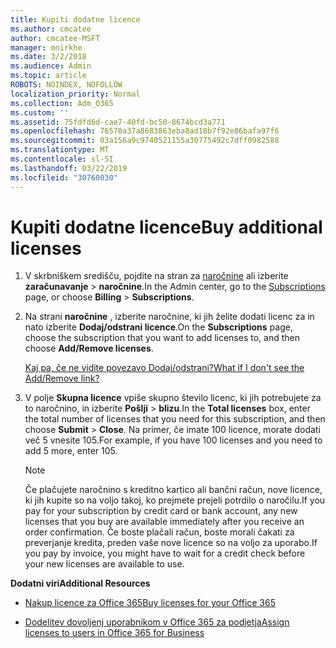 ```yaml
---
title: Kupiti dodatne licence
ms.author: cmcatee
author: cmcatee-MSFT
manager: mnirkhe
ms.date: 3/2/2018
ms.audience: Admin
ms.topic: article
ROBOTS: NOINDEX, NOFOLLOW
localization_priority: Normal
ms.collection: Adm_O365
ms.custom: ''
ms.assetid: 75fdfd6d-cae7-40fd-bc50-8674bcd3a771
ms.openlocfilehash: 76570a37a8683863eba8ad18b7f92e86bafa97f6
ms.sourcegitcommit: 03a156a9c9740521155a30775492c7dff0982588
ms.translationtype: MT
ms.contentlocale: sl-SI
ms.lasthandoff: 03/22/2019
ms.locfileid: "30760030"
---
```

# <a name="buy-additional-licenses"></a><span data-ttu-id="fe68a-102">Kupiti dodatne licence</span><span class="sxs-lookup"><span data-stu-id="fe68a-102">Buy additional licenses</span></span>

1. <span data-ttu-id="fe68a-103">V skrbniškem središču, pojdite na stran za [naročnine](https://go.microsoft.com/fwlink/p/?linkid=842054) ali izberite **zaračunavanje** \> **naročnine**.</span><span class="sxs-lookup"><span data-stu-id="fe68a-103">In the Admin center, go to the [Subscriptions](https://go.microsoft.com/fwlink/p/?linkid=842054) page, or choose **Billing** \> **Subscriptions**.</span></span>
    
2. <span data-ttu-id="fe68a-104">Na strani **naročnine** , izberite naročnine, ki jih želite dodati licenc za in nato izberite **Dodaj/odstrani licence**.</span><span class="sxs-lookup"><span data-stu-id="fe68a-104">On the **Subscriptions** page, choose the subscription that you want to add licenses to, and then choose **Add/Remove licenses**.</span></span>
    
    [<span data-ttu-id="fe68a-105">Kaj pa, če ne vidite povezavo Dodaj/odstrani?</span><span class="sxs-lookup"><span data-stu-id="fe68a-105">What if I don't see the Add/Remove link?</span></span>](https://support.office.com/article/36081d8d-b3fa-4948-8c34-e217bba825e1#bkmk_no_link)
    
3. <span data-ttu-id="fe68a-106">V polje **Skupna licence** vpiše skupno število licenc, ki jih potrebujete za to naročnino, in izberite **Pošlji** \> **blizu**.</span><span class="sxs-lookup"><span data-stu-id="fe68a-106">In the **Total licenses** box, enter the total number of licenses that you need for this subscription, and then choose **Submit** \> **Close**.</span></span> <span data-ttu-id="fe68a-107">Na primer, če imate 100 licence, morate dodati več 5 vnesite 105.</span><span class="sxs-lookup"><span data-stu-id="fe68a-107">For example, if you have 100 licenses and you need to add 5 more, enter 105.</span></span>
    
    > [!NOTE]
    > <span data-ttu-id="fe68a-108">Če plačujete naročnino s kreditno kartico ali bančni račun, nove licence, ki jih kupite so na voljo takoj, ko prejmete prejeli potrdilo o naročilu.</span><span class="sxs-lookup"><span data-stu-id="fe68a-108">If you pay for your subscription by credit card or bank account, any new licenses that you buy are available immediately after you receive an order confirmation.</span></span> <span data-ttu-id="fe68a-109">Če boste plačali račun, boste morali čakati za preverjanje kredita, preden vaše nove licence so na voljo za uporabo.</span><span class="sxs-lookup"><span data-stu-id="fe68a-109">If you pay by invoice, you might have to wait for a credit check before your new licenses are available to use.</span></span> 
  
 <span data-ttu-id="fe68a-110">**Dodatni viri**</span><span class="sxs-lookup"><span data-stu-id="fe68a-110">**Additional Resources**</span></span>
  
- [<span data-ttu-id="fe68a-111">Nakup licence za Office 365</span><span class="sxs-lookup"><span data-stu-id="fe68a-111">Buy licenses for your Office 365</span></span>](https://support.office.com/article/36081d8d-b3fa-4948-8c34-e217bba825e1)
    
- [<span data-ttu-id="fe68a-112">Dodelitev dovoljenj uporabnikom v Office 365 za podjetja</span><span class="sxs-lookup"><span data-stu-id="fe68a-112">Assign licenses to users in Office 365 for Business</span></span>](https://support.office.com/article/997596b5-4173-4627-b915-36abac6786dc)
    

